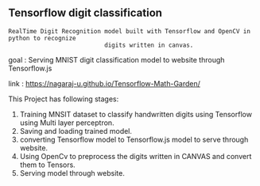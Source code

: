 ##  Tensorflow digit classification

    RealTime Digit Recognition model built with Tensorflow and OpenCV in python to recognize 
                               digits written in canvas.

goal : Serving MNIST digit classification model to website through Tensorflow.js

link : https://nagaraj-u.github.io/Tensorflow-Math-Garden/

This Project has following stages:

1. Training MNSIT dataset to classify handwritten digits using Tensorflow using Multi layer perceptron.
2. Saving and loading trained model.
3. converting Tensorflow model to Tensorflow.js model to serve through website.
5. Using OpenCv to preprocess the digits written in CANVAS and convert them to Tensors.
6. Serving model through website.



